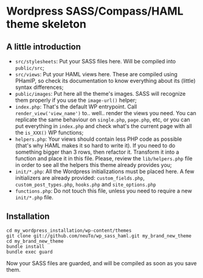 # Wordpress SASS/Compass/HAML theme skeleton

## A little introduction

* `src/stylesheets`: Put your SASS files here. Will be compiled into `public/src`;
* `src/views`: Put your HAML views here. These are compiled using PHamlP, so check its documentation to know everything about its (little) syntax differences;
* `public/images`: Put here all the theme's images. SASS will recognize them properly if you use the `image-url()` helper;
* `index.php`: That's the default WP entrypoint. Call `render_view('view_name')` to.. well.. render the views you need. You can replicate the same behaviour on `single.php`, `page.php`, etc, or you can put everything in `index.php` and check what's the current page with all the `is_XXX()` WP functions;
* `helpers.php`: Your views should contain less PHP code as possible (that's why HAML makes it so hard to write it). If you need to do something bigger than 3 rows, then refactor it. Transform it into a function and  place it in this file. Please, review the `lib/helpers.php` file in order to see all the helpers this theme already provides you;
* `init/*.php`: All the Wordpress initializations must be placed here. A few initializers are already provided: `custom_fields.php`, `custom_post_types.php`, `hooks.php` and `site_options.php`
* `functions.php`: Do not touch this file, unless you need to require a new `init/*.php` file.

## Installation

    cd my_wordpress_installation/wp-content/themes
    git clone git://github.com/neuTo/wp_sass_haml.git my_brand_new_theme
    cd my_brand_new_theme
    bundle install
    bundle exec guard

Now your SASS files are guarded, and will be compiled as soon as you save them.